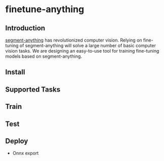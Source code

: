 # finetune-anything

## Introduction

[segment-anything](https://github.com/facebookresearch/segment-anything) has revolutionized computer vision. Relying on fine-tuning of segment-anything will solve a large number of basic computer vision tasks. We are designing an easy-to-use tool for training fine-tuning models based on segment-anything.

## Install

## Supported Tasks

## Train

## Test

## Deploy

- Onnx export
